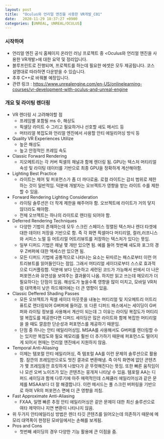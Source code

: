 ```yaml
---
layout: post
title:  "Oculus와 언리얼 엔진을 사용한 VR개발_C01"
date:   2020-11-29 18:37:27 +0900
categories: [UNREAL, UNREAL/OCULUS]
---
```


### 시작하며
- 언리얼 엔진 공식 홈페이지 온라인 러닝 프로젝트 중 \<Oculus와 언리얼 엔진을 사용한 VR개발\>에 대한 요약 및 정리입니다.
- 블루프린트로 진행되며, 프로젝트를 하는데 필요한 에셋은 모두 제공됩니다. 코스 설명대로 따라하면 다운받을 수 있습니다.
- 추후 C++로 바꿔볼 예정입니다.
- 관련 링크 : https://www.unrealengine.com/en-US/onlinelearning-courses/vr-development-with-oculus-and-unreal-engine

### 개요 및 라이팅 렌더링
- VR 렌더링 시 고려해야할 점
    - 프레임별 포함될 ms 수, 해상도
    - 픽셀당 라이트 수 그리고 필요하거나 선호할 새도 메서드 등
    - 머터리얼 복잡도와 언리얼 엔진에서 사용할 안티 에일리어싱 방식 등
- Quality VR Experiences Utilize
    - 높은 해상도
    - 높고 안정적인 프레임 속도
- Classic Forward Rendering
    - 지오메트리는 각 커버 픽셀의 채널과 함께 렌더링 됨. GPU는 텍스처 머티리얼 속성 및 라이팅 데이터를 기반으로 최종 GPU을 정확하게 계산해야함.
- Lighting Best Practice
    - 라이트는 제어 및 퍼포먼스가 좀 더 까다로움. 로컬 라이트는 감쇠 범위로 제한하는 것이 일반적임. 덕분에 개발자는 오브젝트가 영향을 받는 라이트 수를 제한할 수 있음.
- Forward Rendering Lighting Consideration
    - 라이팅 솔루션은 더 작게 제한을 해주어야 함. 오브젝트에 라이트가 거의 닿지 않더라도 해야함.
    - 전체 오브젝트는 하나의 라이트로 렌더링 되어야 함.
- Deferred Rendering Techniques
    - 다양한 기법이 존재하는데 모두 스크린 스페이스 정렬된 텍스처나 렌더 타겟에 대한 데이터 저장을 기반으로 함. 즉 각 화면 픽셀마다 머티리얼, 컬러,러프니스와 서피스 노멀 등 머트리얼 어트리뷰트를 저장하는 텍스처가 있다는 뜻임.
    - 일부 디퍼드 기법은 채널 몇 개만 있으면 됨. 예를 들어 첫번째 새도와 포그의 경우 Z버퍼에 대한 엑세스만 있으면 됨.
    - 모든 디퍼드 기법에 공통적으로 나타나는 요소는 뒤따르는 패스로부터 이런 어트리뷰트를 읽어들인다는 점임. 그래서 머티리얼 세이더로부터 스스로 효과적으로 디커플링함. 덕분에 보다 단순하고 세련된 코드가 가능해서 씬에서 더 나은 퍼포먼스와 유연성을 보여주는 결과물이 나옴. 하지만 읽고 쓰는데 메모리가 더 필요하다는 단점이 있음. 해상도가 높을수록 영향을 많이 미치고, 모바일 VR처럼 대역폭이 낮은 하드웨어에는 더 큰 영향이 있음.
- Classic Deffered Shading Passes
    - 모든 오브젝트가 픽셀 세이더 아웃풋을 내놓는 머티리얼 및 지오메트리 어트리퓨트로 렌더링되어 G버퍼에 들어감. 또 다른 디퍼드 패스에서는 세이딩이 G버퍼와 라이팅 정보를 사용해서 계산이 되는데 그 이유는 라이팅 복잡도가 머티리얼 복잡도를 제공한다면 디퍼드 세이딩은 많은 라이트와 함께 복잡한 머티리얼을 쓸 때도 깔끔한 단순성과 퍼포먼스를 제공하기 때문임.
    - 단점 중 하나는 안티 에일리어싱임. MSAA를 사용해서도 G버퍼를 렌더링할 수는 있지만 복잡도와 필요 메모리를 훨씬 더 추가하기 때문에 퍼포먼스도 떨어지게 되어서 현재는 언리얼 엔진에서 지원하지 않음.
- Temporal Anti-Aliasing
    - 이제는 템포럴 안티 에일리어싱, 즉 템포럴 AA를 이런 문제의 솔루션으로 활용함. 잠깐의 프레임만으로도 멋진 결과로 변환해냄. 즉 아직 화면에 없던 콘텐츠가 몇 프레임동안 흐릿하게 나왔다가 곧 뚜렷해진다는 뜻임. 또한 빠른 움직임이나 모션 오버 노이즈가 있는 콘텐츠는 뭉개져 나타날 수 있음. 템포럴 AA는 디퍼드 셰이딩과 함께 다루기에 아주 매력적인데 스페큘러 에일리어싱과 같은 문제를 MSAA보다 더 잘 해결합니다. 이런 메서드는 풀 스크린 버퍼링을 기반으로 하여 VR의 퍼포먼스 면에 더 큰 영향을 끼침.
- Fast Approximate Anti-Aliasing
    - FXAA, 일명 빠른 추정 안티 에일리어싱은 같은 문제이 대한 최신 솔루션으로 여타 제약이나 지연 변환이 나타나지 않음.
- 위 두가지 안티에일리싱 방법은 렌더 타깃 콘텐츠를 읽어오는데 의존하기 때문에 메모리 대역폭이 한정된 모바일에서는 손해를 보게됨.
- Pros and Cons
    - 첫번째 셰이딩의 경우 다양한 기능 활용에 큰 이점을 줌. 

